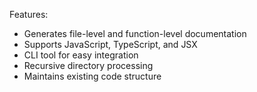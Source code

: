 Features:
- Generates file-level and function-level documentation
- Supports JavaScript, TypeScript, and JSX
- CLI tool for easy integration
- Recursive directory processing
- Maintains existing code structure